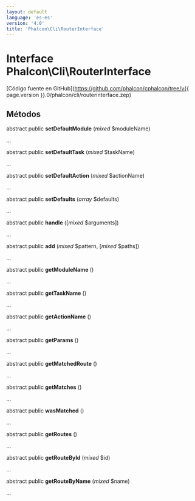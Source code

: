 ```yaml
---
layout: default
language: 'es-es'
version: '4.0'
title: 'Phalcon\Cli\RouterInterface'
---
```

# Interface **Phalcon\Cli\RouterInterface**

[Código fuente en GitHub](https://github.com/phalcon/cphalcon/tree/v{{ page.version }}.0/phalcon/cli/routerinterface.zep)

## Métodos

abstract public **setDefaultModule** (*mixed* $moduleName)

...

abstract public **setDefaultTask** (*mixed* $taskName)

...

abstract public **setDefaultAction** (*mixed* $actionName)

...

abstract public **setDefaults** (*array* $defaults)

...

abstract public **handle** ([*mixed* $arguments])

...

abstract public **add** (*mixed* $pattern, [*mixed* $paths])

...

abstract public **getModuleName** ()

...

abstract public **getTaskName** ()

...

abstract public **getActionName** ()

...

abstract public **getParams** ()

...

abstract public **getMatchedRoute** ()

...

abstract public **getMatches** ()

...

abstract public **wasMatched** ()

...

abstract public **getRoutes** ()

...

abstract public **getRouteById** (*mixed* $id)

...

abstract public **getRouteByName** (*mixed* $name)

...